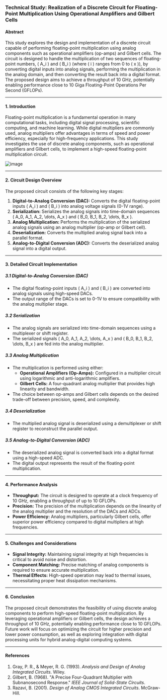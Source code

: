### Technical Study: Realization of a Discrete Circuit for Floating-Point Multiplication Using Operational Amplifiers and Gilbert Cells

#### Abstract
This study explores the design and implementation of a discrete circuit capable of performing floating-point multiplication using analog components such as operational amplifiers (op-amps) and Gilbert cells. The circuit is designed to handle the multiplication of two sequences of floating-point numbers, \( A_i \) and \( B_i \) (where \( i \) ranges from 0 to \( x \)), by converting digital inputs into analog signals, performing the multiplication in the analog domain, and then converting the result back into a digital format. The proposed design aims to achieve a throughput of 10 GHz, potentially enabling performance close to 10 Giga Floating-Point Operations Per Second (GFLOPs).

---

#### 1. Introduction
Floating-point multiplication is a fundamental operation in many computational tasks, including digital signal processing, scientific computing, and machine learning. While digital multipliers are commonly used, analog multipliers offer advantages in terms of speed and power efficiency, especially for high-frequency applications. This study investigates the use of discrete analog components, such as operational amplifiers and Gilbert cells, to implement a high-speed floating-point multiplication circuit.

![image](https://github.com/user-attachments/assets/a71e2ea1-920e-409e-a6d5-8ed9c33e4f17)

---

#### 2. Circuit Design Overview
The proposed circuit consists of the following key stages:
1. **Digital-to-Analog Conversion (DAC):** Converts the digital floating-point inputs \( A_i \) and \( B_i \) into analog voltage signals (0-1V range).
2. **Serialization:** Serializes the analog signals into time-domain sequences \( A_0, A_1, A_2, \dots, A_x \) and \( B_0, B_1, B_2, \dots, B_x \).
3. **Analog Multiplication:** Performs the multiplication of the serialized analog signals using an analog multiplier (op-amp or Gilbert cell).
4. **Deserialization:** Converts the multiplied analog signal back into a parallel format.
5. **Analog-to-Digital Conversion (ADC):** Converts the deserialized analog signal into a digital output.

---

#### 3. Detailed Circuit Implementation

##### 3.1 Digital-to-Analog Conversion (DAC)
- The digital floating-point inputs \( A_i \) and \( B_i \) are converted into analog signals using high-speed DACs.
- The output range of the DACs is set to 0-1V to ensure compatibility with the analog multiplier stage.

##### 3.2 Serialization
- The analog signals are serialized into time-domain sequences using a multiplexer or shift register.
- The serialized signals \( A_0, A_1, A_2, \dots, A_x \) and \( B_0, B_1, B_2, \dots, B_x \) are fed into the analog multiplier.

##### 3.3 Analog Multiplication
- The multiplication is performed using either:
  - **Operational Amplifiers (Op-Amps):** Configured in a multiplier circuit using logarithmic and anti-logarithmic amplifiers.
  - **Gilbert Cells:** A four-quadrant analog multiplier that provides high linearity and bandwidth.
- The choice between op-amps and Gilbert cells depends on the desired trade-off between precision, speed, and complexity.

##### 3.4 Deserialization
- The multiplied analog signal is deserialized using a demultiplexer or shift register to reconstruct the parallel output.

##### 3.5 Analog-to-Digital Conversion (ADC)
- The deserialized analog signal is converted back into a digital format using a high-speed ADC.
- The digital output represents the result of the floating-point multiplication.

---

#### 4. Performance Analysis
- **Throughput:** The circuit is designed to operate at a clock frequency of 10 GHz, enabling a throughput of up to 10 GFLOPs.
- **Precision:** The precision of the multiplication depends on the linearity of the analog multiplier and the resolution of the DACs and ADCs.
- **Power Efficiency:** Analog multipliers, particularly Gilbert cells, offer superior power efficiency compared to digital multipliers at high frequencies.

---

#### 5. Challenges and Considerations
- **Signal Integrity:** Maintaining signal integrity at high frequencies is critical to avoid noise and distortion.
- **Component Matching:** Precise matching of analog components is required to ensure accurate multiplication.
- **Thermal Effects:** High-speed operation may lead to thermal issues, necessitating proper heat dissipation mechanisms.

---

#### 6. Conclusion
The proposed circuit demonstrates the feasibility of using discrete analog components to perform high-speed floating-point multiplication. By leveraging operational amplifiers or Gilbert cells, the design achieves a throughput of 10 GHz, potentially enabling performance close to 10 GFLOPs. Future work will focus on optimizing the circuit for higher precision and lower power consumption, as well as exploring integration with digital processing units for hybrid analog-digital computing systems.

---

#### References
1. Gray, P. R., & Meyer, R. G. (1993). *Analysis and Design of Analog Integrated Circuits*. Wiley.
2. Gilbert, B. (1968). "A Precise Four-Quadrant Multiplier with Subnanosecond Response." *IEEE Journal of Solid-State Circuits*.
3. Razavi, B. (2001). *Design of Analog CMOS Integrated Circuits*. McGraw-Hill.

